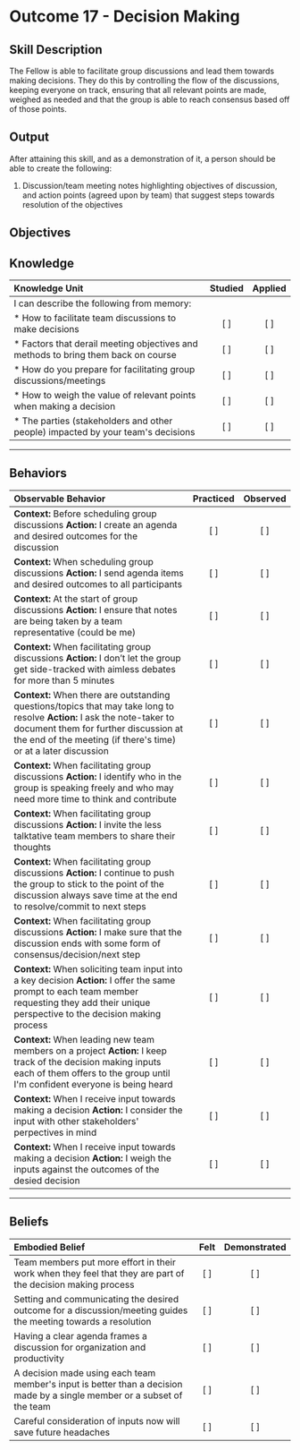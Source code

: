 # Outcome 17 - Decision Making

**Skill Description**
----------
The Fellow is able to facilitate group discussions and lead them towards making decisions. They do this by controlling the flow of the discussions, keeping everyone on track, ensuring that all relevant points are made, weighed as needed and that the group is able to reach consensus based off of those points.


**Output**
----------
After attaining this skill, and as a demonstration of it, a person should be able to create the following:

1. Discussion/team meeting notes highlighting objectives of discussion, and action points (agreed upon by team) that suggest steps towards resolution of the objectives


**Objectives**
----------
## **Knowledge**


| Knowledge Unit   |      Studied      | Applied |
|:-------------|:------------------:|:--------:|
| I can describe the following from memory: | | |
| * How to facilitate team discussions to make decisions | [ ] | [ ]  |
| * Factors that derail meeting objectives and methods to bring them back on course | [ ] | [ ]  |
| * How do you prepare for facilitating group discussions/meetings | [ ] | [ ]  |
| * How to weigh the value of relevant points when making a decision | [ ] | [ ]  |
| * The parties (stakeholders and other people) impacted by your team's decisions | [ ] | [ ]  |


----------


## **Behaviors**

| Observable Behavior   |      Practiced      | Observed |
|:-------------|:------------------:|:--------:|
| **Context:** Before scheduling group discussions **Action:** I create an agenda and desired outcomes for the discussion | [ ] | [ ]  |
| **Context:** When scheduling group discussions **Action:** I send agenda items and desired outcomes to all participants | [ ] | [ ]  |
| **Context:** At the start of group discussions **Action:** I ensure that notes are being taken by a team representative (could be me) | [ ] | [ ]  |
| **Context:** When facilitating group discussions **Action:** I don’t let the group get side-tracked with aimless debates for more than 5 minutes |   [ ]   |   [ ]  |
| **Context:** When there are outstanding questions/topics that may take long to resolve **Action:** I ask the note-taker to document them for further discussion at the end of the meeting (if there's time) or at a later discussion |   [ ]   |   [ ]  |
| **Context:** When facilitating group discussions **Action:** I identify who in the group is speaking freely and who may need more time to think and contribute | [ ] |    [ ] |
| **Context:** When facilitating group discussions **Action:** I invite the less talktative team members to share their thoughts | [ ] |    [ ] |
| **Context:** When facilitating group discussions **Action:** I continue to push the group to stick to the point of the discussion always save time at the end to resolve/commit to next steps | [ ] |    [ ] |
| **Context:** When facilitating group discussions **Action:** I make sure that the discussion ends with some form of consensus/decision/next step | [ ] |    [ ] |
| **Context:** When soliciting team input into a key decision **Action:** I offer the same prompt to each team member requesting they add their unique perspective to the decision making process | [ ] |    [ ] |
| **Context:** When leading new team members on a project **Action:** I keep track of the decision making inputs each of them offers to the group until I'm confident everyone is being heard | [ ] |    [ ] |
| **Context:** When I receive input towards making a decision **Action:** I consider the input with other stakeholders' perpectives in mind | [ ] |    [ ] |
| **Context:** When I receive input towards making a decision **Action:** I weigh the inputs against the outcomes of the desied decision | [ ] |    [ ] |


----------


## **Beliefs**


| Embodied Belief   |      Felt      | Demonstrated |
|:-------------|:------------------:|:--------:|
| Team members put more effort in their work when they feel that they are part of the decision making process | [ ] | [ ]  |
| Setting and communicating the desired outcome for a discussion/meeting guides the meeting towards a resolution | [ ] | [ ]  |
| Having a clear agenda frames a discussion for organization and productivity | [ ] | [ ]  |
| A decision made using each team member's input is better than a decision made by a single member or a subset of the team | [ ] | [ ]  |
| Careful consideration of inputs now will save future headaches | [ ] | [ ]  |

